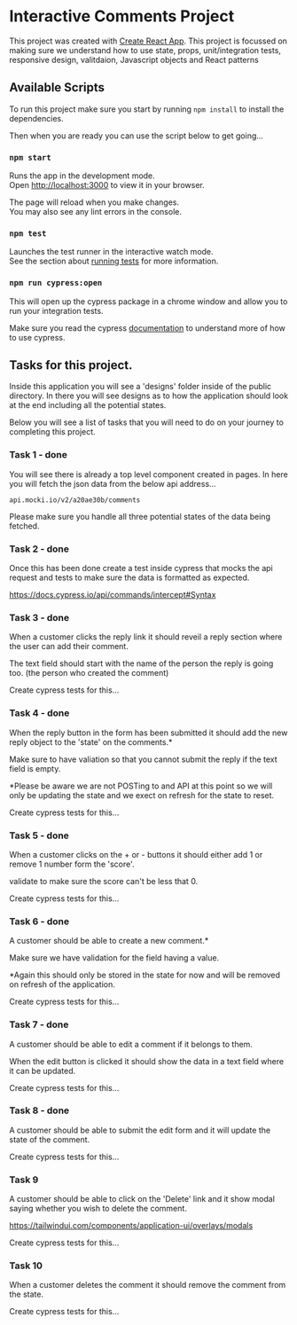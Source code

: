 # Interactive Comments Project

This project was created with [Create React App](https://github.com/facebook/create-react-app). This project is focussed on making sure we understand how to use state, props, unit/integration tests, responsive design, valitdaion, Javascript objects and React patterns

## Available Scripts

To run this project make sure you start by running `npm install` to install the dependencies.

Then when you are ready you can use the script below to get going...

### `npm start`

Runs the app in the development mode.\
Open [http://localhost:3000](http://localhost:3000) to view it in your browser.

The page will reload when you make changes.\
You may also see any lint errors in the console.

### `npm test`

Launches the test runner in the interactive watch mode.\
See the section about [running tests](https://facebook.github.io/create-react-app/docs/running-tests) for more information.

### `npm run cypress:open`

This will open up the cypress package in a chrome window and allow you to run your integration tests.

Make sure you read the cypress [documentation](https://docs.cypress.io/guides/getting-started/writing-your-first-test) to understand more of how to use cypress.

## Tasks for this project.

Inside this application you will see a 'designs' folder inside of the public directory. In there you will see designs as to how the application should look at the end including all the potential states.

Below you will see a list of tasks that you will need to do on your journey to completing this project.

### Task 1 - done

You will see there is already a top level component created in pages. In here you will fetch the json data from the below api address...

`api.mocki.io/v2/a20ae30b/comments`

Please make sure you handle all three potential states of the data being fetched.

### Task 2 - done

Once this has been done create a test inside cypress that mocks the api request and tests to make sure the data is formatted as expected.

https://docs.cypress.io/api/commands/intercept#Syntax

### Task 3 - done

When a customer clicks the reply link it should reveil a reply section where the user can add their comment.

The text field should start with the name of the person the reply is going too. (the person who created the comment)

Create cypress tests for this...

### Task 4 - done

When the reply button in the form has been submitted it should add the new reply object to the 'state' on the comments.\*

Make sure to have valiation so that you cannot submit the reply if the text field is empty.

\*Please be aware we are not POSTing to and API at this point so we will only be updating the state and we exect on refresh for the state to reset.

Create cypress tests for this...

### Task 5 - done

When a customer clicks on the + or - buttons it should either add 1 or remove 1 number form the 'score'.

validate to make sure the score can't be less that 0.

Create cypress tests for this...

### Task 6 - done

A customer should be able to create a new comment.\*

Make sure we have validation for the field having a value.

\*Again this should only be stored in the state for now and will be removed on refresh of the application.

Create cypress tests for this...

### Task 7 - done

A customer should be able to edit a comment if it belongs to them.

When the edit button is clicked it should show the data in a text field where it can be updated.

Create cypress tests for this...

### Task 8 - done

A customer should be able to submit the edit form and it will update the state of the comment.

Create cypress tests for this...

### Task 9

A customer should be able to click on the 'Delete' link and it show modal saying whether you wish to delete the comment.

https://tailwindui.com/components/application-ui/overlays/modals

Create cypress tests for this...

### Task 10

When a customer deletes the comment it should remove the comment from the state.

Create cypress tests for this...
